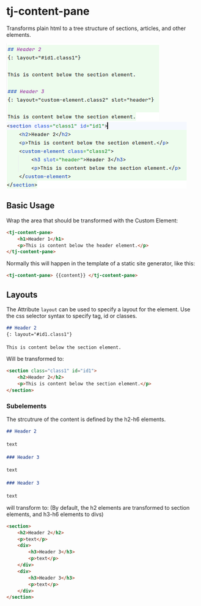 # tj-content-pane

Transforms plain html to a tree structure of sections, articles, and other elements.

![Demo Markdown](docs/demo1-markdown.png) ![Demo HTML](docs/demo1-html.png)

## Basic Usage

Wrap the area that should be transformed with the Custom Element:

```html
<tj-content-pane>
    <h1>Header 1</h1>
    <p>This is content below the header element.</p>
</tj-content-pane>
```

Normally this will happen in the template of a static site generator, like this:

```html
<tj-content-pane> {{content}} </tj-content-pane>
```

## Layouts

The Attribute `layout` can be used to specify a layout for the element. Use the css selector syntax to specify
tag, id or classes.

```markdown
## Header 2
{: layout="#id1.class1"}

This is content below the section element.
```

Will be transformed to:

```html
<section class="class1" id="id1">
    <h2>Header 2</h2>
    <p>This is content below the section element.</p>
</section>
```

### Subelements

The strcutrure of the content is defined by the h2-h6 elements.

```markdown
## Header 2

text

### Header 3

text

### Header 3

text
```

will transform to: (By default, the h2 elements are transformed to section elements, and h3-h6 elements to divs)

```html
<section>
    <h2>Header 2</h2>
    <p>text</p>
    <div>
        <h3>Header 3</h3>
        <p>text</p>
    </div>
    <div>
        <h3>Header 3</h3>
        <p>text</p>
    </div>
</section>
```
